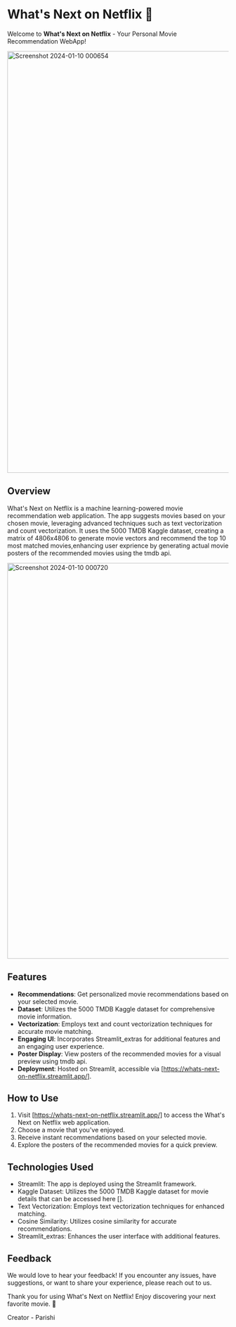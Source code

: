 # What's Next on Netflix 🍿

Welcome to **What's Next on Netflix** - Your Personal Movie Recommendation WebApp!

<img width="960" alt="Screenshot 2024-01-10 000654" src="https://github.com/thatdamncoder/whats-next-on-netflix/assets/144144009/e7fd9890-42f5-435c-a6cb-19471ede83e8">


## Overview

What's Next on Netflix is a machine learning-powered movie recommendation web application. The app suggests movies based on your chosen movie, leveraging advanced techniques such as text vectorization and count vectorization. It uses the 5000 TMDB Kaggle dataset, creating a matrix of 4806x4806 to generate movie vectors and recommend the top 10 most matched movies,enhancing user exprience by generating actual movie posters of the recommended movies using the tmdb api.


 <img width="901" alt="Screenshot 2024-01-10 000720" src="https://github.com/thatdamncoder/whats-next-on-netflix/assets/144144009/d1a07c7b-d06b-42cd-be30-b54fdb74b35b">


## Features

- **Recommendations**: Get personalized movie recommendations based on your selected movie.
- **Dataset**: Utilizes the 5000 TMDB Kaggle dataset for comprehensive movie information.
- **Vectorization**: Employs text and count vectorization techniques for accurate movie matching.
- **Engaging UI**: Incorporates Streamlit_extras for additional features and an engaging user experience.
- **Poster Display**: View posters of the recommended movies for a visual preview using tmdb api.
- **Deployment**: Hosted on Streamlit, accessible via [https://whats-next-on-netflix.streamlit.app/].

## How to Use

1. Visit [https://whats-next-on-netflix.streamlit.app/] to access the What's Next on Netflix web application.
2. Choose a movie that you've enjoyed.
3. Receive instant recommendations based on your selected movie.
4. Explore the posters of the recommended movies for a quick preview.

## Technologies Used

- Streamlit: The app is deployed using the Streamlit framework.
- Kaggle Dataset: Utilizes the 5000 TMDB Kaggle dataset for movie details that can be accessed here [].
- Text Vectorization: Employs text vectorization techniques for enhanced matching.
- Cosine Similarity: Utilizes cosine similarity for accurate recommendations.
- Streamlit_extras: Enhances the user interface with additional features.

## Feedback

We would love to hear your feedback! If you encounter any issues, have suggestions, or want to share your experience, please reach out to us.

Thank you for using What's Next on Netflix! Enjoy discovering your next favorite movie. 🍿


Creator - Parishi
